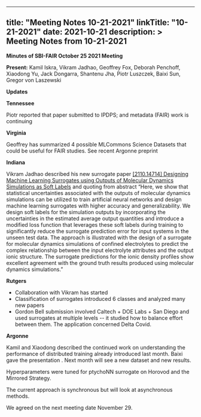 
---
title: "Meeting Notes 10-21-2021"
linkTitle: "10-21-2021"
date: 2021-10-21
description: >
  Meeting Notes from 10-21-2021
---



**Minutes of SBI-FAIR October 25 2021 Meeting**


**Present:** Kamil Iskra, Vikram Jadhao, Geoffrey Fox, Deborah Penchoff, Xiaodong Yu, Jack Dongarra, Shantenu Jha, Piotr Luszczek, Baixi Sun, Gregor von Laszewski

**Updates**

**Tennessee**

Piotr reported that paper submitted to IPDPS; and metadata (FAIR) work is continuing

**Virginia** 

Geoffrey has summarized 4 possible    MLCommons Science Datasets that could be useful for FAIR studies. See recent Argonne preprint  

**Indiana**

Vikram Jadhao described his new surrogate paper  [[2110.14714] Designing Machine Learning Surrogates using Outputs of Molecular Dynamics Simulations as Soft Labels](https://arxiv.org/abs/2110.14714)  and quoting from abstract “Here, we show that statistical uncertainties associated with the outputs of molecular dynamics simulations can be utilized to train artificial neural networks and design machine learning surrogates with higher accuracy and generalizability. We design soft labels for the simulation outputs by incorporating the uncertainties in the estimated average output quantities and introduce a modified loss function that leverages these soft labels during training to significantly reduce the surrogate prediction error for input systems in the unseen test data. The approach is illustrated with the design of a surrogate for molecular dynamics simulations of confined electrolytes to predict the complex relationship between the input electrolyte attributes and the output ionic structure. The surrogate predictions for the ionic density profiles show excellent agreement with the ground truth results produced using molecular dynamics simulations.” 

**Rutgers**



* Collaboration with Vikram has started
* Classification of surrogates introduced 6 classes and analyzed many new papers
* Gordon Bell submission involved Caltech + DOE Labs + San Diego and used surrogates at multiple levels -- it studied how to balance effort between them. The application concerned Delta Covid.

**Argonne**

Kamil and Xiaodong described the continued work on understanding the performance of distributed training already introduced last month. Baixi gave the presentation  . Next month will see a new dataset and new results.

Hyperparameters were tuned for ptychoNN surrogate on Horovod and the Mirrored Strategy. 

The current approach is synchronous but will look at asynchronous methods.

We agreed on the next meeting date November 29.
